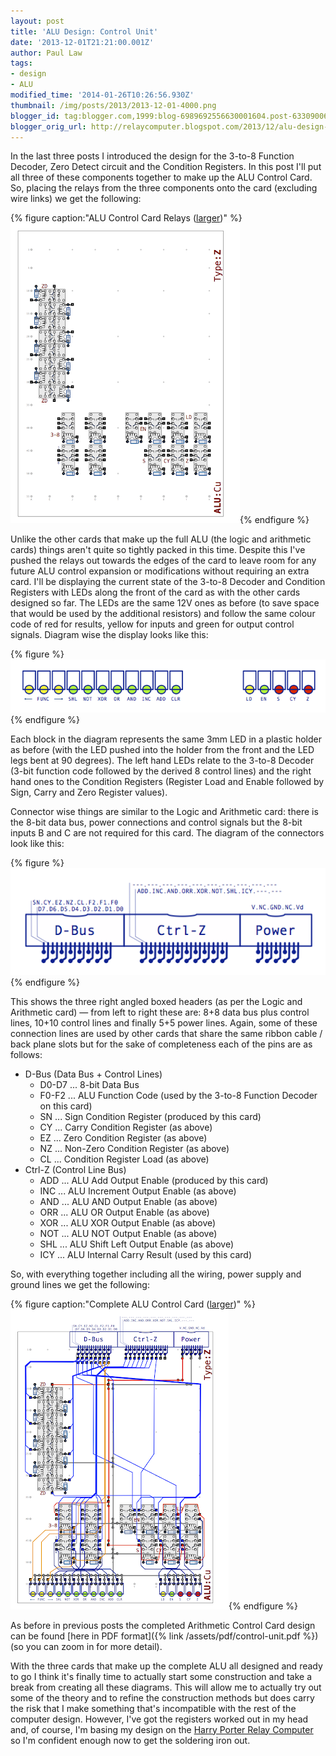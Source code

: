 ```yaml
---
layout: post
title: 'ALU Design: Control Unit'
date: '2013-12-01T21:21:00.001Z'
author: Paul Law
tags:
- design
- ALU
modified_time: '2014-01-26T10:26:56.930Z'
thumbnail: /img/posts/2013/2013-12-01-4000.png
blogger_id: tag:blogger.com,1999:blog-6989692556630001604.post-6330900671586705937
blogger_orig_url: http://relaycomputer.blogspot.com/2013/12/alu-design-control-unit.html
---
```


In the last three posts I introduced the 
design for the 3-to-8 Function Decoder, Zero Detect circuit and the Condition 
Registers. In this post I'll put all three of these components together to 
make up the ALU Control Card. So, placing the relays from the three components 
onto the card (excluding wire links) we get the following:

{% figure caption:"ALU Control Card Relays ([larger](/assets/img/posts/2013/2013-12-01-1000.png))" %}![ALU Control Card Relays](/assets/img/posts/2013/2013-12-01-0000.png){% endfigure %}

Unlike the 
other cards that make up the full ALU (the logic and arithmetic cards) things 
aren't quite so tightly packed in this time. Despite this I've pushed the 
relays out towards the edges of the card to leave room for any future ALU 
control expansion or modifications without requiring an extra card. I'll be 
displaying the current state of the 3-to-8 Decoder and Condition Registers 
with LEDs along the front of the card as with the other cards designed so far. 
The LEDs are the same 12V ones as before (to save space that would be used by 
the additional resistors) and follow the same colour code of red for results, 
yellow for inputs and green for output control signals. Diagram wise the 
display looks like this:

{% figure %}![Result/Control Display LEDs](/assets/img/posts/2013/2013-12-01-0001.png){% endfigure %}

Each block in the diagram 
represents the same 3mm LED in a plastic holder as before (with the LED pushed 
into the holder from the front and the LED legs bent at 90 degrees). The left 
hand LEDs relate to the 3-to-8 Decoder (3-bit function code followed by the 
derived 8 control lines) and the right hand ones to the Condition Registers 
(Register Load and Enable followed by Sign, Carry and Zero Register 
values).

Connector wise things are similar to the Logic and 
Arithmetic card: there is the 8-bit data bus, power connections and control 
signals but the 8-bit inputs B and C are not required for this card. The 
diagram of the connectors look like this:

{% figure %}![ALU Control Card Connections](/assets/img/posts/2013/2013-12-01-0002.png){% endfigure %}

This shows the three right angled 
boxed headers (as per the Logic and Arithmetic card) — from left to right 
these are: 8+8 data bus plus control lines, 10+10 control lines and finally 
5+5 power lines. Again, some of these connection lines are used by other cards 
that share the same ribbon cable / back plane slots but for the sake of 
completeness each of the pins are as follows:

* D-Bus (Data Bus + Control Lines)
  * D0-D7 ... 8-bit Data Bus
  * F0-F2 ... ALU Function Code (used by the 3-to-8 Function Decoder on this card)
  * SN ... Sign Condition Register (produced by this card)
  * CY ... Carry Condition Register (as above)
  * EZ ... Zero Condition Register (as above)
  * NZ ... Non-Zero Condition Register (as above)
  * CL ... Condition Register Load (as above)
* Ctrl-Z (Control Line Bus)
  * ADD ... ALU Add Output Enable (produced by this card)
  * INC ... ALU Increment Output Enable (as above)
  * AND ... ALU AND Output Enable (as above)
  * ORR ... ALU OR Output Enable (as above)
  * XOR ... ALU XOR Output Enable (as above)
  * NOT ... ALU NOT Output Enable (as above)
  * SHL ... ALU Shift Left Output Enable (as above)
  * ICY ... ALU Internal Carry Result (used by this card)

So, with everything together including all the 
wiring, power supply and ground lines we get the following:

{% figure caption:"Complete ALU Control Card ([larger](/assets/img/posts/2013/2013-12-01-1001.png))" %}![Complete ALU Control Card](/assets/img/posts/2013/2013-12-01-0003.png){% endfigure %}

As before in 
previous posts the completed Arithmetic Control Card design can be found [here in PDF format]({% link /assets/pdf/control-unit.pdf %}) (so you can zoom in for more 
detail).

With the three cards that make up the complete ALU all 
designed and ready to go I think it's finally time to actually start some 
construction and take a break from creating all these diagrams. This will 
allow me to actually try out some of the theory and to refine the construction 
methods but does carry the risk that I make something that's incompatible with 
the rest of the computer design. However, I've got the registers worked out in 
my head and, of course, I'm basing my design on the [Harry Porter Relay Computer](http://web.cecs.pdx.edu/~harry/Relay/index.html) so I'm confident enough now to get the soldering 
iron out. 
